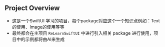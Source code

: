 ## Project Overview
- 这是一个SwiftUI 学习的项目，每个package对应这个一个知识点例如：Text 的使用、Image的使用等等
- 最终都会在主项目 `ReLearnSwiftUI` 中进行引入相关 package 进行使用，项目中的示例都将由AI来生成
